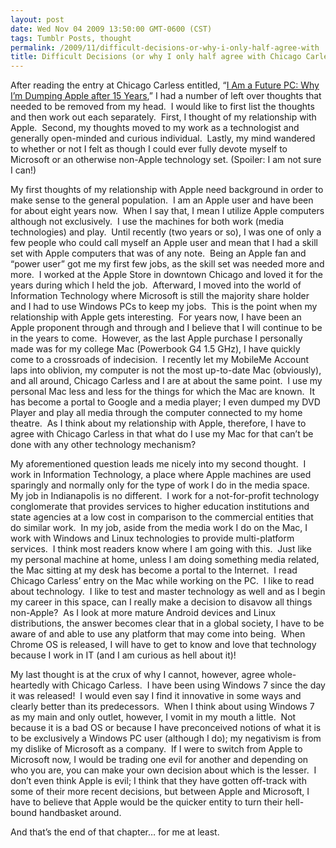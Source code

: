 ```yaml
---
layout: post
date: Wed Nov 04 2009 13:50:00 GMT-0600 (CST)
tags: Tumblr Posts, thought
permalink: /2009/11/difficult-decisions-or-why-i-only-half-agree-with
title: Difficult Decisions (or why I only half agree with Chicago Carless this morning)
---
```


After reading the entry at Chicago Carless entitled, “[I Am a Future PC: Why I’m Dumping Apple after 15 Years](http://www.chicagocarless.com/2009/11/04/i-am-a-future-pc-why-im-dumping-apple-after-15-years/),” I had a number of left over thoughts that needed to be removed from my head.  I would like to first list the thoughts and then work out each separately.  First, I thought of my relationship with Apple.  Second, my thoughts moved to my work as a technologist and generally open-minded and curious individual.  Lastly, my mind wandered to whether or not I felt as though I could ever fully devote myself to Microsoft or an otherwise non-Apple technology set. (Spoiler: I am not sure I can!)  

My first thoughts of my relationship with Apple need background in order to make sense to the general population.  I am an Apple user and have been for about eight years now.  When I say that, I mean I utilize Apple computers although not exclusively.  I use the machines for both work (media technologies) and play.  Until recently (two years or so), I was one of only a few people who could call myself an Apple user and mean that I had a skill set with Apple computers that was of any note.  Being an Apple fan and “power user” got me my first few jobs, as the skill set was needed more and more.  I worked at the Apple Store in downtown Chicago and loved it for the years during which I held the job.  Afterward, I moved into the world of Information Technology where Microsoft is still the majority share holder and I had to use Windows PCs to keep my jobs.  This is the point when my relationship with Apple gets interesting.  For years now, I have been an Apple proponent through and through and I believe that I will continue to be in the years to come.  However, as the last Apple purchase I personally made was for my college Mac (Powerbook G4 1.5 GHz), I have quickly come to a crossroads of indecision.  I recently let my MobileMe Account laps into oblivion, my computer is not the most up-to-date Mac (obviously), and all around, Chicago Carless and I are at about the same point.  I use my personal Mac less and less for the things for which the Mac are known.  It has become a portal to Google and a media player; I even dumped my DVD Player and play all media through the computer connected to my home theatre.  As I think about my relationship with Apple, therefore, I have to agree with Chicago Carless in that what do I use my Mac for that can’t be done with any other technology mechanism?  

My aforementioned question leads me nicely into my second thought.  I work in Information Technology, a place where Apple machines are used sparingly and normally only for the type of work I do in the media space.  My job in Indianapolis is no different.  I work for a not-for-profit technology conglomerate that provides services to higher education institutions and state agencies at a low cost in comparison to the commercial entities that do similar work.  In my job, aside from the media work I do on the Mac, I work with Windows and Linux technologies to provide multi-platform services.  I think most readers know where I am going with this.  Just like my personal machine at home, unless I am doing something media related, the Mac sitting at my desk has become a portal to the Internet.  I read Chicago Carless’ entry on the Mac while working on the PC.  I like to read about technology.  I like to test and master technology as well and as I begin my career in this space, can I really make a decision to disavow all things non-Apple?  As I look at more mature Android devices and Linux distributions, the answer becomes clear that in a global society, I have to be aware of and able to use any platform that may come into being.  When Chrome OS is released, I will have to get to know and love that technology because I work in IT (and I am curious as hell about it)!  

My last thought is at the crux of why I cannot, however, agree whole-heartedly with Chicago Carless.  I have been using Windows 7 since the day it was released!  I would even say I find it innovative in some ways and clearly better than its predecessors.  When I think about using Windows 7 as my main and only outlet, however, I vomit in my mouth a little.  Not because it is a bad OS or because I have preconceived notions of what it is to be exclusively a Windows PC user (although I do); my negativism is from my dislike of Microsoft as a company.  If I were to switch from Apple to Microsoft now, I would be trading one evil for another and depending on who you are, you can make your own decision about which is the lesser.  I don’t even think Apple is evil; I think that they have gotten off-track with some of their more recent decisions, but between Apple and Microsoft, I have to believe that Apple would be the quicker entity to turn their hell-bound handbasket around.   

And that’s the end of that chapter… for me at least.
